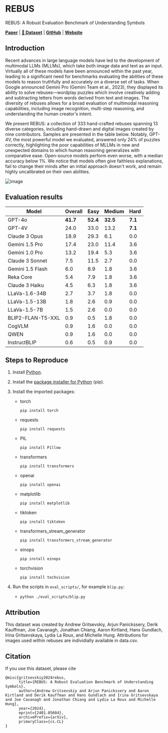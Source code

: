# REBUS
REBUS: A Robust Evaluation Benchmark of Understanding Symbols

[**Paper**](https://arxiv.org/abs/2401.05604) | [**🤗 Dataset**](https://huggingface.co/datasets/cavendishlabs/rebus) | [**GitHub**](https://github.com/cvndsh/rebus) | [**Website**](https://cavendishlabs.org/rebus/)

## Introduction

Recent advances in large language models have led to the development of multimodal LLMs (MLLMs), which take both image data and text as an input. Virtually all of these models have been announced within the past year, leading to a significant need for benchmarks evaluating the abilities of these models to reason truthfully and accurately on a diverse set of tasks. When Google announced Gemini Pro (Gemini Team et al., 2023), they displayed its ability to solve rebuses—wordplay puzzles which involve creatively adding and subtracting letters from words derived from text and images. The diversity of rebuses allows for a broad evaluation of multimodal reasoning capabilities, including image recognition, multi-step reasoning, and understanding the human creator's intent.

We present REBUS: a collection of 333 hand-crafted rebuses spanning 13 diverse categories, including hand-drawn and digital images created by nine contributors. Samples are presented in the table below. Notably, GPT-4V, the most powerful model we evaluated, answered only 24% of puzzles correctly, highlighting the poor capabilities of MLLMs in new and unexpected domains to which human reasoning generalizes with comparative ease. Open-source models perform even worse, with a median accuracy below 1%. We notice that models often give faithless explanations, fail to change their minds after an initial approach doesn't work, and remain highly uncalibrated on their own abilities.

![image](https://github.com/cvndsh/rebus/assets/10122030/131bde1a-9a09-44cc-abc3-efe874b95b23)

## Evaluation results

| Model             | Overall       | Easy          | Medium        | Hard         |
| ----------------- | ------------- | ------------- | ------------- | ------------ |
| GPT-4o            | **41.7**      | **52.4**      | **32.5**      | **7.1**      |
| GPT-4V            | 24.0          | 33.0          | 13.2          | **7.1**      |
| Claude 3 Opus     | 18.9          | 29.3          | 6.1           | 0.0          |
| Gemini 1.5 Pro    | 17.4          | 23.0          | 11.4          | 3.6          |
| Gemini 1.0 Pro    | 13.2          | 19.4          | 5.3           | 3.6          |
| Claude 3 Sonnet   | 7.5           | 11.5          | 2.7           | 0.0          |
| Gemini 1.5 Flash  | 6.0           | 8.9           | 1.8           | 3.6          |
| Reka Core         | 5.4           | 7.9           | 1.8           | 3.6          |
| Claude 3 Haiku    | 4.5           | 6.3           | 1.8           | 3.6          |
| LLaVa-1.6-34B     | 2.7           | 3.7           | 1.8           | 0.0          |
| LLaVa-1.5-13B     | 1.8           | 2.6           | 0.9           | 0.0          |
| LLaVa-1.5-7B      | 1.5           | 2.6           | 0.0           | 0.0          |
| BLIP2-FLAN-T5-XXL | 0.9           | 0.5           | 1.8           | 0.0          |
| CogVLM            | 0.9           | 1.6           | 0.0           | 0.0          |
| QWEN              | 0.9           | 1.6           | 0.0           | 0.0          |
| InstructBLIP      | 0.6           | 0.5           | 0.9           | 0.0          |

## Steps to Reproduce

1. Install [Python](https://www.python.org).

1. Install the [package installer for Python](https://pypi.org/project/pip/) (pip).

1. Install the imported packages:

   - torch
  
        `pip install torch`
   
   - requests

        `pip install requests`

   - PIL

        `pip install Pillow`

   - transformers

        `pip install transformers`

   - openai
  
        `pip install openai`

   - matplotlib

        `pip install matplotlib`

   - tiktoken

        `pip install tiktoken`

   - transformers_stream_generator

        `pip install transformers_stream_generator`

   - einops

        `pip install einops`

   - torchvision

        `pip install tochvision`

1. Run the scripts in `eval_scripts/`, for example `blip.py`:

   - `python ./eval_scripts/blip.py`


## Attribution

This dataset was created by Andrew Gritsevskiy, Arjun Panickssery, Derik Kauffman, Joe Cavanagh, Jonathan Chiang, Aaron Kirtland, Hans Gundlach, Irina Gritsevskaya, Lydia La Roux, and Michelle Hung. Attributions for images used within rebuses are individially available in data.csv.


## Citation

If you use this dataset, please cite

```
@misc{gritsevskiy2024rebus,
      title={REBUS: A Robust Evaluation Benchmark of Understanding Symbols}, 
      author={Andrew Gritsevskiy and Arjun Panickssery and Aaron Kirtland and Derik Kauffman and Hans Gundlach and Irina Gritsevskaya and Joe Cavanagh and Jonathan Chiang and Lydia La Roux and Michelle Hung},
      year={2024},
      eprint={2401.05604},
      archivePrefix={arXiv},
      primaryClass={cs.CL}
}
```

